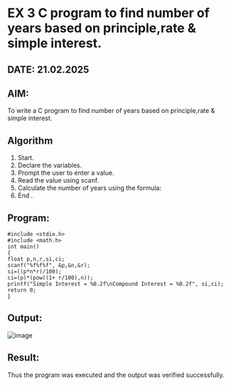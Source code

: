 
# EX 3 C program to find number of years based on principle,rate & simple interest.
## DATE: 21.02.2025
## AIM:
To write a C program to find number of years based on principle,rate & simple interest.

## Algorithm
1. Start. 
2. Declare the variables. 
3. Prompt the user to enter a value. 
4. Read the value using scanf. 
5. Calculate the number of years using the formula: 
6. End .    

## Program:
```
#include <stdio.h> 
#include <math.h> 
int main() 
{ 
float p,n,r,si,ci; 
scanf("%f%f%f", &p,&n,&r); 
si=((p*n*r)/100); 
ci=(p)*(pow((1+ r/100),n)); 
printf("Simple Interest = %0.2f\nCompound Interest = %0.2f", si,ci); 
return 0; 
}
```
## Output:
![image](https://github.com/user-attachments/assets/fc4e3c25-2b86-451b-9ed7-a7b0692f4185)



## Result:
Thus the program was executed and the output was verified successfully.

